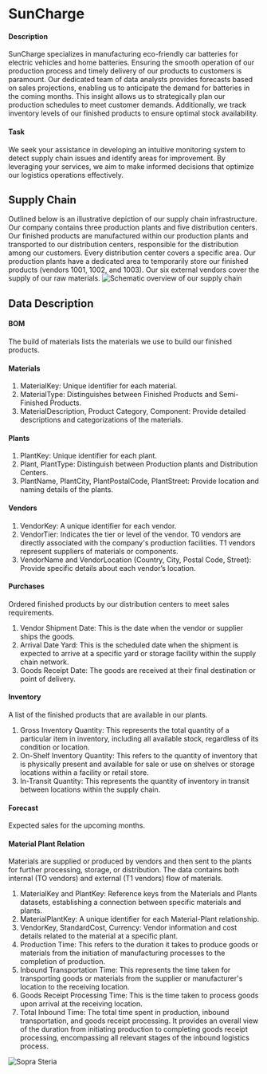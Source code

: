 # SunCharge
#### Description
SunCharge specializes in manufacturing eco-friendly car batteries for electric vehicles and home batteries. Ensuring the smooth operation of our production process and timely delivery of our products to customers is paramount. Our dedicated team of data analysts provides forecasts based on sales projections, enabling us to anticipate the demand for batteries in the coming months. This insight allows us to strategically plan our production schedules to meet customer demands. Additionally, we track inventory levels of our finished products to ensure optimal stock availability. 

#### Task
We seek your assistance in developing an intuitive monitoring system to detect supply chain issues and identify areas for improvement. By leveraging your services, we aim to make informed decisions that optimize our logistics operations effectively.

## Supply Chain
Outlined below is an illustrative depiction of our supply chain infrastructure. Our company contains three production plants and five distribution centers. Our finished products are manufactured within our production plants and transported to our distribution centers, responsible for the distribution among our customers. Every distribution center covers a specific area. Our production plants have a dedicated area to temporarily store our finished products (vendors 1001, 1002, and 1003). Our six external vendors cover the supply of our raw materials.
![Schematic overview of our supply chain](img/schematic_overview_of_data.png)

## Data Description
#### BOM
The build of materials lists the materials we use to build our finished products.
#### Materials
1. MaterialKey: Unique identifier for each material.
2. MaterialType: Distinguishes between Finished Products and Semi-Finished Products.
3. MaterialDescription, Product Category, Component: Provide detailed descriptions and categorizations of the materials.
#### Plants
1. PlantKey: Unique identifier for each plant.
2. Plant, PlantType: Distinguish between Production plants and Distribution Centers.
3. PlantName, PlantCity, PlantPostalCode, PlantStreet: Provide location and naming details of the plants.
#### Vendors
1. VendorKey: A unique identifier for each vendor.
2. VendorTier: Indicates the tier or level of the vendor. T0 vendors are directly associated with the company's production facilities. T1 vendors represent suppliers of materials or components.
3. VendorName and VendorLocation (Country, City, Postal Code, Street): Provide specific details about each vendor’s location.
#### Purchases
Ordered finished products by our distribution centers to meet sales requirements.
1.	Vendor Shipment Date: This is the date when the vendor or supplier ships the goods. 
2.	Arrival Date Yard: This is the scheduled date when the shipment is expected to arrive at a specific yard or storage facility within the supply chain network.
3.	Goods Receipt Date: The goods are received at their final destination or point of delivery.
#### Inventory
A list of the finished products that are available in our plants.
1.	Gross Inventory Quantity: This represents the total quantity of a particular item in inventory, including all available stock, regardless of its condition or location.
2.	On-Shelf Inventory Quantity: This refers to the quantity of inventory that is physically present and available for sale or use on shelves or storage locations within a facility or retail store.
3.	In-Transit Quantity: This represents the quantity of inventory in transit between locations within the supply chain.
#### Forecast
Expected sales for the upcoming months.
#### Material Plant Relation
Materials are supplied or produced by vendors and then sent to the plants for further processing, storage, or distribution. The data contains both internal (TO vendors) and external (T1 vendors) flow of materials.
1. MaterialKey and PlantKey: Reference keys from the Materials and Plants datasets, establishing a connection between specific materials and plants.
2. MaterialPlantKey: A unique identifier for each Material-Plant relationship.
3. VendorKey, StandardCost, Currency: Vendor information and cost details related to the material at a specific plant.
4. Production Time: This refers to the duration it takes to produce goods or materials from the initiation of manufacturing processes to the completion of production.
5. Inbound Transportation Time: This represents the time taken for transporting goods or materials from the supplier or manufacturer's location to the receiving location.
6. Goods Receipt Processing Time: This is the time taken to process goods upon arrival at the receiving location.
7. Total Inbound Time: The total time spent in production, inbound transportation, and goods receipt processing. It provides an overall view of the duration from initiating production to completing goods receipt processing, encompassing all relevant stages of the inbound logistics process.


![Sopra Steria](img/Original_linkedin_banner_ordina_202309.jpg)
